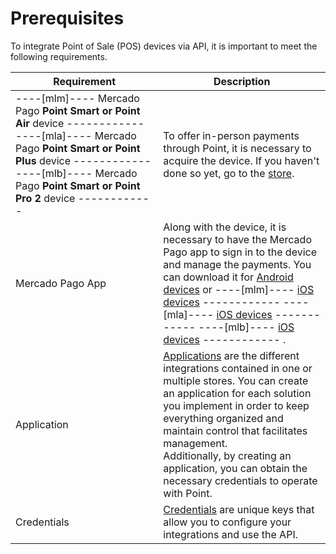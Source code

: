 # Prerequisites

To integrate Point of Sale (POS) devices via API, it is important to meet the following requirements.

| Requirement | Description |
|---|---|
| ----[mlm]---- Mercado Pago **Point Smart or Point Air** device ------------ ----[mla]---- Mercado Pago **Point Smart or Point Plus** device ------------ ----[mlb]---- Mercado Pago **Point Smart or Point Pro 2** device ------------ | To offer in-person payments through Point, it is necessary to acquire the device. If you haven't done so yet, go to the [store](https://www.mercadopago[FAKER][URL][DOMAIN]/point). |
| Mercado Pago App | Along with the device, it is necessary to have the Mercado Pago app to sign in to the device and manage the payments. You can download it for [Android devices](https://play.google.com/store/apps/details?id=com.mercadopago.wallet&hl=en) or ----[mlm]---- [iOS devices](https://apps.apple.com/mx/app/mercado-pago/id925436649) ------------ ----[mla]---- [iOS devices](https://apps.apple.com/ar/app/mercado-pago/id925436649) ------------ ----[mlb]---- [iOS devices](https://apps.apple.com/br/app/mercado-pago/id925436649) ------------ . |
| Application | [Applications](/developers/en/docs/mp-point/additional-content/your-integrations/dashboard) are the different integrations contained in one or multiple stores. You can create an application for each solution you implement in order to keep everything organized and maintain control that facilitates management.<br>Additionally, by creating an application, you can obtain the necessary credentials to operate with Point. |
| Credentials | [Credentials](/developers/en/docs/mp-point/additional-content/your-integrations/credentials) are unique keys that allow you to configure your integrations and use the API. |
